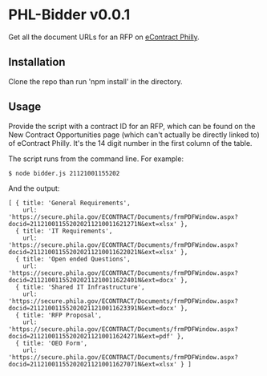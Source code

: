 # PHL-Bidder v0.0.1

Get all the document URLs for an RFP on [eContract Philly](https://secure.phila.gov/eContract/). 

## Installation

Clone the repo than run 'npm install' in the directory.

## Usage

Provide the script with a contract ID for an RFP, which can be found on the New Contract Opportunities page (which can't actually be directly linked to) of eContract Philly. It's the 14 digit number in the first column of the table.

The script runs from the command line. For example: 

    $ node bidder.js 21121001155202

And the output: 

    [ { title: 'General Requirements',
        url: 'https://secure.phila.gov/ECONTRACT/Documents/frmPDFWindow.aspx?docid=211210011552020211210011621271N&ext=xlsx' },
      { title: 'IT Requirements',
        url: 'https://secure.phila.gov/ECONTRACT/Documents/frmPDFWindow.aspx?docid=211210011552020211210011622021N&ext=xlsx' },
      { title: 'Open ended Questions',
        url: 'https://secure.phila.gov/ECONTRACT/Documents/frmPDFWindow.aspx?docid=211210011552020211210011622401N&ext=docx' },
      { title: 'Shared IT Infrastructure',
        url: 'https://secure.phila.gov/ECONTRACT/Documents/frmPDFWindow.aspx?docid=211210011552020211210011623391N&ext=docx' },
      { title: 'RFP Proposal',
        url: 'https://secure.phila.gov/ECONTRACT/Documents/frmPDFWindow.aspx?docid=211210011552020211210011624271N&ext=pdf' },
      { title: 'OEO Form',
        url: 'https://secure.phila.gov/ECONTRACT/Documents/frmPDFWindow.aspx?docid=211210011552020211210011627071N&ext=xlsx' } ]

